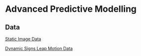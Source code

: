# Advanced Predictive Modelling

## Data

[Static Image Data](https://www.kaggle.com/belalelwikel/asl-and-some-words)

[Dynamic Signs Leap Motion Data](https://data.mendeley.com/datasets/c7zmhcfnyd/1)
